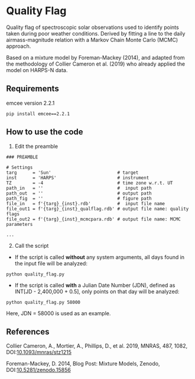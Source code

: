 # Quality Flag

Quality flag of spectroscopic solar observations used to identify points taken during poor weather conditions. Derived by fitting a line to the daily airmass-magnitude relation with a Markov Chain Monte Carlo (MCMC) approach.

Based on a mixture model by Foreman-Mackey (2014), and adapted from the methodology of Collier Cameron et al. (2019) who already applied the model on HARPS-N data.

## Requirements

emcee version 2.2.1
```
pip install emcee==2.2.1
```

## How to use the code

1. Edit the preamble

```
### PREAMBLE

# Settings
targ      = 'Sun'                         # target
inst      = 'HARPS'                       # instrument
TZ        = -4                            # time zone w.r.t. UT
path_in   = ''                            #  input path
path_out  = ''                            # output path
path_fig  = ''                            # figure path
file_in   = f'{targ}_{inst}.rdb'          #  input file name
file_out1 = f'{targ}_{inst}_qualflag.rdb' # output file name: quality flags
file_out2 = f'{targ}_{inst}_mcmcpara.rdb' # output file name: MCMC parameters

...
```

2. Call the script

- If the script is called **without** any system arguments, all days found in the input file will be analyzed:

```
python quality_flag.py
```

- If the script is called **with** a Julian Date Number (JDN), defined as INT[JD - 2,400,000 + 0.5], only points on that day will be analyzed:
```
python quality_flag.py 58000
```
Here, JDN = 58000 is used as an example.

## References

Collier Cameron, A., Mortier, A., Phillips, D., et al. 2019, MNRAS, 487, 1082, DOI:[10.1093/mnras/stz1215](https://doi.org/10.1093/mnras/stz1215)

Foreman-Mackey, D. 2014, Blog Post: Mixture Models, Zenodo, DOI:[10.5281/zenodo.15856](https://doi.org/10.5281/zenodo.15856)
